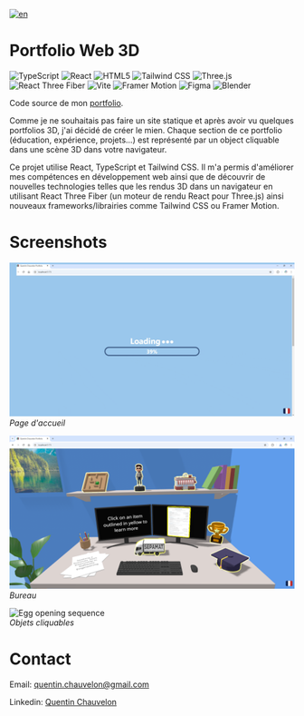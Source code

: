 [![en](https://img.shields.io/badge/lang-en-red.svg)](README.md)

# Portfolio Web 3D

![TypeScript](https://img.shields.io/badge/Typescript-%23007ACC.svg?style=flat&logo=typescript&labelColor=grey&logoColor=23007ACC)
![React](https://img.shields.io/badge/React-%2361DAFB.svg?style=flat&logo=react&labelColor=grey&logoColor=2361DAFB)
![HTML5](https://img.shields.io/badge/HTML5-%23E34F26.svg?style=flat&logo=html5&labelColor=grey&logoColor=23E34F26)
![Tailwind CSS](https://img.shields.io/badge/Tailwind_CSS-%2338B2AC.svg?style=flat&logo=tailwind-css&labelColor=grey&logoColor=2338B2AC)
![Three.js](https://img.shields.io/badge/Three.js-%23000000.svg?style=flat&logo=three.js&labelColor=grey&logoColor=23000000)
![React Three Fiber](https://img.shields.io/badge/React_Three_Fiber-%23000000.svg?style=flat&logo=react&labelColor=grey&logoColor=23000000)
![Vite](https://img.shields.io/badge/Vite-%23646CFF.svg?style=flat&logo=vite&labelColor=grey&logoColor=23646CFF)
![Framer Motion](https://img.shields.io/badge/Framer_Motion-%23000000.svg?style=flat&logo=framer&labelColor=grey&logoColor=23000000)
![Figma](https://img.shields.io/badge/Figma-%23F24E1E.svg?style=flat&logo=figma&labelColor=grey&logoColor=23F24E1E)
![Blender](https://img.shields.io/badge/Blender-%23F5792A.svg?style=flat&logo=blender&labelColor=grey&logoColor=23F5792A)

Code source de mon [portfolio](https://quentinchauvelon.com/).

Comme je ne souhaitais pas faire un site statique et après avoir vu quelques portfolios 3D, j'ai décidé de créer le mien. Chaque section de ce portfolio (éducation, expérience, projets...) est représenté par un object cliquable dans une scène 3D dans votre navigateur.

Ce projet utilise React, TypeScript et Tailwind CSS. Il m'a permis d'améliorer mes compétences en développement web ainsi que de découvrir de nouvelles technologies telles que les rendus 3D dans un navigateur en utilisant React Three Fiber (un moteur de rendu React pour Three.js) ainsi nouveaux frameworks/librairies comme Tailwind CSS ou Framer Motion.


# Screenshots

![Start](Images/Hero_Section.gif)  
*Page d'accueil*

![Map](Images/Desk_Overview.png)  
*Bureau*

![Egg opening sequence](Images/Clickable_Items.gif)  
*Objets cliquables*

# Contact

Email: [quentin.chauvelon@gmail.com](mailto:quentin.chauvelon@gmail.com)

Linkedin: [Quentin Chauvelon](https://www.linkedin.com/in/quentin-chauvelon/)
